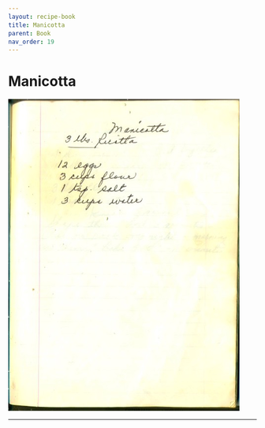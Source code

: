 ```yaml
---
layout: recipe-book
title: Manicotta
parent: Book
nav_order: 19
---
```


# Manicotta
![Manicotta](/recipe-images/pages/page-19.jpg)

---

